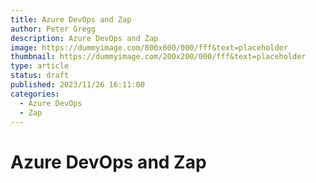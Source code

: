 ```yaml
---
title: Azure DevOps and Zap
author: Peter Gregg
description: Azure DevOps and Zap
image: https://dummyimage.com/800x600/000/fff&text=placeholder
thumbnail: https://dummyimage.com/200x200/000/fff&text=placeholder
type: article
status: draft
published: 2023/11/26 16:11:00
categories: 
  - Azure DevOps
  - Zap
---
```


# Azure DevOps and Zap
